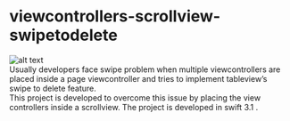 # viewcontrollers-scrollview-swipetodelete
![alt text](https://github.com/attilaroy/viewcontrollers-scrollview-swipetodelete/blob/master/ScrollViewControllers/scrollcontrollers.gif)
<br>Usually developers face swipe problem when multiple viewcontrollers are placed inside a page viewcontroller and tries to implement  tableview’s swipe to delete feature.<br /> This project is developed to overcome this issue by placing the view controllers inside a scrollview. The project is developed in swift 3.1 .
